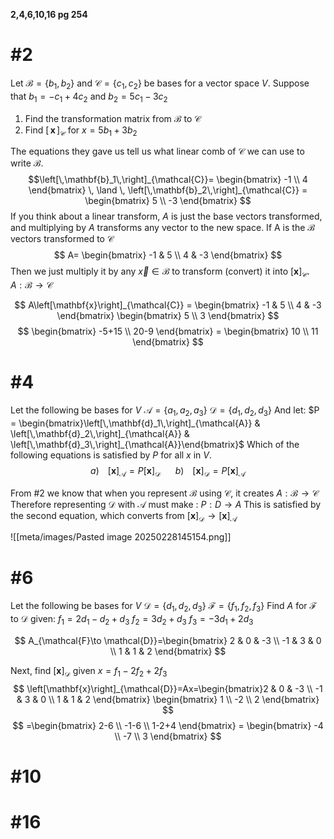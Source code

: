 **2,4,6,10,16 pg 254**
# #2

Let $\mathcal{B}=\{ b_{1},b_{2} \}$ and $\mathcal{C} = \{ c_{1},c_{2} \}$ be bases for a vector space $V$. Suppose that $b_{1}=-c_{1}+4c_{2}$ and $b_{2}=5c_1-3c_{2}$
1. Find the transformation matrix from $\mathcal{B}$ to $\mathcal{C}$
2. Find $\left[\,\mathbf{x}\,\right]_{\mathcal{C}}$ for $x=5b_{1}+3b_{2}$

The equations they gave us tell us what linear comb of $\mathcal{C}$ we can use to write $\mathcal{B}$.
$$\left[\,\mathbf{b}_1\,\right]_{\mathcal{C}}= \begin{bmatrix}
-1 \\
4
\end{bmatrix} \, \land \,
\left[\,\mathbf{b}_2\,\right]_{\mathcal{C}} =
\begin{bmatrix}
5 \\
-3
\end{bmatrix}
$$
If you think about a linear transform, $A$ is just the base vectors transformed, and multiplying by $A$ transforms any vector to the new space.
If A is the $\mathcal{B}$ vectors transformed to $\mathcal{C}$
$$
A=
\begin{bmatrix}
-1 & 5 \\
4 & -3
\end{bmatrix}
$$
Then we just multiply it by any   $\vec{x} \in \mathcal{B}$ to transform (convert) it into $\left[\mathbf{x}\right]_{\mathcal{C}}$. 
 $A:\mathcal{B} \to \mathcal{C}$

$$
A\left[\mathbf{x}\right]_{\mathcal{C}} = \begin{bmatrix}
-1 & 5 \\
4 & -3
\end{bmatrix} \begin{bmatrix}
5 \\
3
\end{bmatrix}
$$
$$
\begin{bmatrix}
-5+15 \\
20-9
\end{bmatrix} = \begin{bmatrix}
10 \\
11
\end{bmatrix}
$$

# #4
Let the following be bases for $V$
$\mathcal{A} = \{ a_{1},a_{2},a_{3} \}$
$\mathcal{D} =\{ d_{1},d_{2},d_{3} \}$
And let:
$P = \begin{bmatrix}\left[\,\mathbf{d}_1\,\right]_{\mathcal{A}} & \left[\,\mathbf{d}_2\,\right]_{\mathcal{A}} & \left[\,\mathbf{d}_3\,\right]_{\mathcal{A}}\end{bmatrix}$
Which of the following equations is satisfied by $P$ for all $x$ in $V$.
$$
a)\,\,\,\,\,\,\left
[\mathbf{x}\right]_{\mathcal{A}} = P\left[\mathbf{x}\right]_{\mathcal{D}}
\,\,\,\,\,\,\,\,\,\,
b)\,\,\,\,\,\,
\left[\mathbf{x}\right]_{\mathcal{D}}=P\left[\mathbf{x}\right]_{\mathcal{A}}
$$

From #2 we know that when you represent $\mathcal{B}$ using $\mathcal{C}$, it creates
$A:\mathcal{B}\to \mathcal{C}$
Therefore representing $\mathcal{D}$ with $\mathcal{A}$ must make : 
$P:D\to A$
This is satisfied by the second equation, which converts from $\left[\mathbf{x}\right]_{\mathcal{D}}\to \left[\mathbf{x}\right]_{\mathcal{A}}$

![[meta/images/Pasted image 20250228145154.png]]

# #6
Let the following be bases for $V$
$\mathcal{D} = \left\{ d_{1},d_{2},d_{3} \right\}$
$\mathcal{F} = \left\{ f_{1},f_{2},f_{3} \right\}$
Find $A$ for $\mathcal{F}$ to $\mathcal{D}$ given:
$f_{1}=2d_{1}-d_{2}+d_{3}$
$f_{2} = 3d_{2}+d_{3}$
$f_{3}=-3d_{1}+2d_{3}$

$$
A_{\mathcal{F}\to \mathcal{D}}=\begin{bmatrix}
2 & 0 & -3 \\
-1 & 3 & 0 \\
1 & 1 & 2
\end{bmatrix}
$$

Next, find $\left[\mathbf{x}\right]_{\mathcal{D}}$ given $x=f_{1}-2f_{2}+2f_{3}$
$$
\left[\mathbf{x}\right]_{\mathcal{D}}=Ax=\begin{bmatrix}2 & 0 & -3 \\
-1 & 3 & 0 \\
1 & 1 & 2
\end{bmatrix} \begin{bmatrix}
1 \\
-2 \\
2
\end{bmatrix}
$$
$$
=\begin{bmatrix}
2-6 \\
-1-6 \\
1-2+4
\end{bmatrix} = \begin{bmatrix}
-4 \\
-7 \\
3
\end{bmatrix}
$$


# #10



# #16


